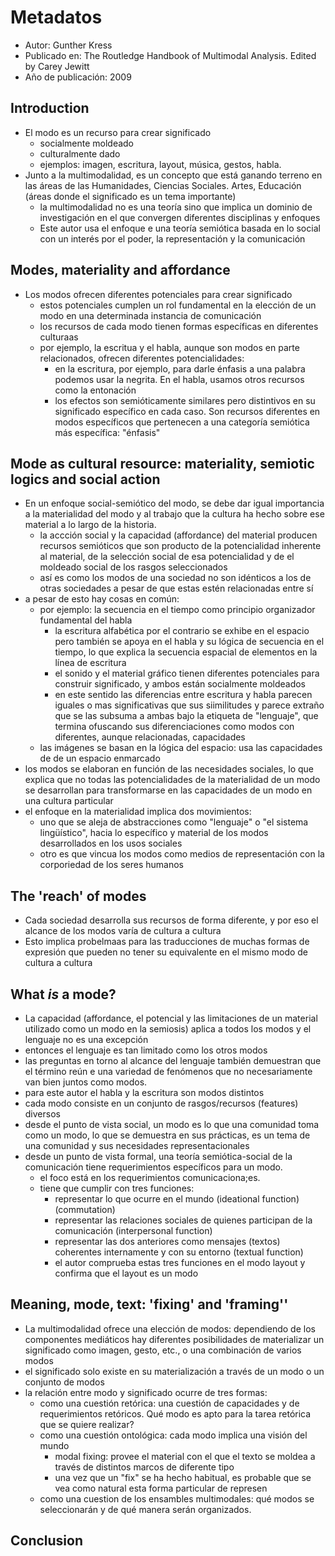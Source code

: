 # Metadatos
- Autor: Gunther Kress
- Publicado en: The Routledge Handbook of Multimodal Analysis. Edited by Carey Jewitt
- Año de publicación: 2009

## Introduction
- El modo es un recurso para crear significado
	- socialmente moldeado
	- culturalmente dado
	- ejemplos: imagen, escritura, layout, música, gestos, habla.
- Junto a la multimodalidad, es un concepto que está ganando terreno en las áreas de las Humanidades, Ciencias Sociales. Artes, Educación (áreas donde el significado es un tema importante)
	- la multimodalidad no es una teoría sino que implica un dominio de investigación en el que convergen diferentes disciplinas y enfoques
	- Este autor usa el enfoque e una teoría semiótica basada en lo social con un interés por el poder, la representación y la comunicación
## Modes, materiality and affordance
- Los modos ofrecen diferentes potenciales para crear significado
	- estos potenciales cumplen un rol fundamental en la elección de un modo en una determinada instancia de comunicación
	- los recursos de cada modo tienen formas específicas en diferentes culturaas
	- por ejemplo, la escritua y el habla, aunque son modos en parte relacionados, ofrecen diferentes potencialidades:
		- en la escritura, por ejemplo, para darle énfasis a una palabra podemos usar la negrita. En el habla, usamos otros recursos como la entonación
		- los efectos son semióticamente similares pero distintivos en su significado específico en cada caso. Son recursos diferentes en modos específicos que pertenecen a una categoría semiótica más específica: "énfasis"
## Mode as cultural resource: materiality, semiotic logics and social action
- En un enfoque social-semiótico del modo, se debe dar igual importancia a la materialidad del modo y al trabajo que la cultura ha hecho sobre ese material a lo largo de la historia.
	- la accción social y la capacidad (affordance) del material producen recursos semióticos que son producto de la potencialidad inherente al material, de la selección social de esa potencialidad y de el moldeado social de los rasgos seleccionados
	- así es como los modos de una sociedad no son idénticos a los de otras sociedades a pesar de que estas estén relacionadas entre sí
- a pesar de esto hay cosas en común:
	-  por ejemplo: la secuencia en el tiempo como principio organizador fundamental del habla
		-  la escritura alfabética por el contrario se exhibe en el espacio pero también se apoya en el habla y su lógica de secuencia en el tiempo, lo que explica la secuencia espacial de elementos en la línea de escritura
		-  el sonido y el material gráfico tienen diferentes potenciales para construir significado, y ambos están socialmente moldeados
		-  en este sentido las diferencias entre escritura y habla parecen iguales o mas significativas que sus siimilitudes y parece extraño que se las subsuma a ambas bajo la etiqueta de "lenguaje", que termina ofuscando sus diferenciaciones como modos con diferentes, aunque relacionadas, capacidades
	-  las imágenes se basan en la lógica del espacio: usa las capacidades de de un espacio enmarcado
-  los modos se elaboran en función de las necesidades sociales, lo que explica que no todas las potencialidades de la materialidad de un modo se desarrollan para transformarse en las capacidades de un modo en una cultura particular
-  el enfoque en la materialidad implica dos movimientos:
	-  uno que se aleja de abstracciones como "lenguaje" o "el sistema lingüístico", hacia lo específico y material de los modos desarrollados en los usos sociales
	-  otro es que vincua los modos como medios de representación con la corporiedad de los seres humanos
## The 'reach' of modes
- Cada sociedad desarrolla sus recursos de forma diferente, y por eso el alcance de los modos varía de cultura a cultura
- Esto implica probelmaas para las traducciones de muchas formas de expresión que pueden no tener su equivalente en el mismo modo de cultura a cultura
## What *is* a mode?
- La capacidad (affordance, el potencial y las limitaciones de un material utilizado como un modo en la semiosis) aplica a todos los modos y el lenguaje no es una excepción
- entonces el lenguaje es tan limitado como los otros modos
- las preguntas en torno al alcance del lenguaje también demuestran que el término reún e una variedad de fenómenos que no necesariamente van bien juntos como modos. 
- para este autor el habla y la escritura son modos distintos
- cada modo consiste en un conjunto de rasgos/recursos (features) diversos 
- desde el punto de vista social, un modo es lo que una comunidad toma como un modo, lo que se demuestra en sus prácticas, es un tema de una comunidad y sus necesidades representacionales
- desde un punto de vista formal, una teoría semiótica-social de la comunicación tiene requerimientos específicos para un modo. 
	- el foco está en los requerimientos comunicaciona;es.
	- tiene que cumplir con tres funciones:
		- representar lo que ocurre en el mundo (ideational function) (commutation)
		- representar las relaciones sociales de quienes participan de la comunicación (interpersonal function)
		- representar las dos anteriores como mensajes (textos) coherentes internamente  y con su entorno (textual function)
		- el autor comprueba estas tres funciones en el modo layout y confirma que el layout es un modo
## Meaning, mode, text: 'fixing' and 'framing''
- La multimodalidad ofrece una elección de modos: dependiendo de los componentes mediáticos hay diferentes posibilidades de materializar un significado como imagen, gesto, etc., o una combinación de varios modos
- el significado solo existe en su materialización a través de un modo o un conjunto de modos
- la relación entre modo y significado ocurre de tres formas:
	- como una cuestión retórica: una cuestión de capacidades y de requerimientos retóricos. Qué modo es apto para la tarea retórica que se quiere realizar?
	- como una cuestión ontológica: cada modo implica una visión del mundo 
		- modal fixing: provee el material con el que el texto se moldea a través de distintos marcos de diferente tipo
		- una vez que un "fix" se ha hecho habitual, es probable que se vea como natural esta forma particular de represen
	- como una cuestion de los ensambles multimodales: qué modos se seleccionarán y de qué manera serán organizados. 
## Conclusion